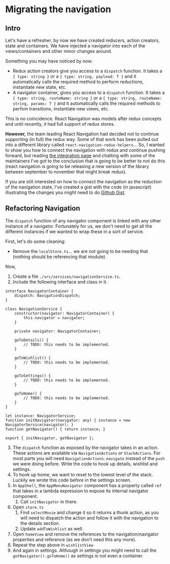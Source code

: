 # Migrating the navigation

## Intro

Let's have a refresher, by now we have created reducers, action creators, state and containers. We have injected a navigator into each of the views/containers and other minor changes around.

Something you may have noticed by now:

- Redux action creators give you access to a `dispatch` function. It takes a `{ type: string }` or a `{ type: string, payload: T }` and it automatically calls the required method to perform reductions, instantiate new state, etc.
- A navigator container, gives you access to a `dispatch` function. It takes a `{ type: string, routeName: string }` or a `{ type: string, routeName: string, params: T }` and it automatically calls the required methods to perfom transitions, instantiate new views, etc.

This is no coincidence. React Navigation was models after redux concepts and until recently, it had full support of redux stores.

**However,** the team leading React Navigation had decided not to continue supporting (in full) the redux way. Some of that work has been pulled out into a different library called `react-navigation-redux-helpers`... So, I wanted to show you how to connect the navigation with redux and continue pushing forward, but reading [the integration page](https://reactnavigation.org/docs/en/redux-integration.html) and chatting with some of the maintainers I've got to the conclusion that is going to be better to not do this (react navigation is going to be releasing a new version of the library between september to november that might break redux).

If you are still interested on how to connect the navigation as the reduction of the navigation state, I've created a gist with the code (in javascript) illustrating the changes you might need to do [Github Gist](https://gist.github.com/rodrigoelp/88680f4878a1269964a8937dc26905dc).

## Refactoring Navigation

The `dispatch` function of any navigator component is linked with any other instance of a navigator. Fortunately for us, we don't need to get all the different instances if we wanted to wrap these in a sort of service.

First, let's do some cleaning:

- Remove the `localStore.ts`... we are not going to be needing that (nothing should be referencing that module).

Now,

1. Create a file `./src/services/navigationService.ts`.
2. Include the following interface and class in it.

```tsx
interface NavigatorContainer {
    dispatch: NavigationDispatch;
}

class NavigationService {
    constructor(navigator: NavigatorContainer) {
        this.navigator = navigator;
    }

    private navigator: NavigatorContainer;

    goToDetails() {
        // TODO: this needs to be implemented.
    }

    goToWishlist() {
        // TODO: this needs to be implemented.
    }

    goToSettings() {
        // TODO: this needs to be implemented.
    }

    goToHome() {
        // TODO: this needs to be implemented.
    }
}

let instance: NavigatorService;
function initNavigator(navigator: any) { instance = new NavigatorService(navigator); }
function getNavigator() { return instance; }

export { initNavigator, getNavigator };
```
3. The `dispatch` function as exposed by the navigator takes in an action. These actions are available via `NavigationActions` or `StackActions`. For most parts you will need `NavigationActions.navigate` instead of the `push` we were doing before. Write the code to hook up details, wishlist and settings.
4. To hook up home, we want to reset to the lowest level of the stack. Luckily we wrote this code before in the settings screen.
5. In `AppShell`, the `AppMenuNavigator` component has a property called `ref` that takes in a lambda expression to expose its internal navigator component.
    1. Call `initNavigator` in there.
6. Open `store.ts`
    1. Find `selectMovie` and change it so it returns a thunk action, as you will need to dispatch the action and follow it with the navigation to the details section.
    2. Update `addToWishlist` as well.
7. Open `homeView` and remove the references to the navigation/navigator properties and reference (as we don't need this any more).
8. Repeat the step above in `wishlistView`
9. And again in settings. Although in settings you might need to call the `getNavigator().goToHome()` as settings is not even a container.

